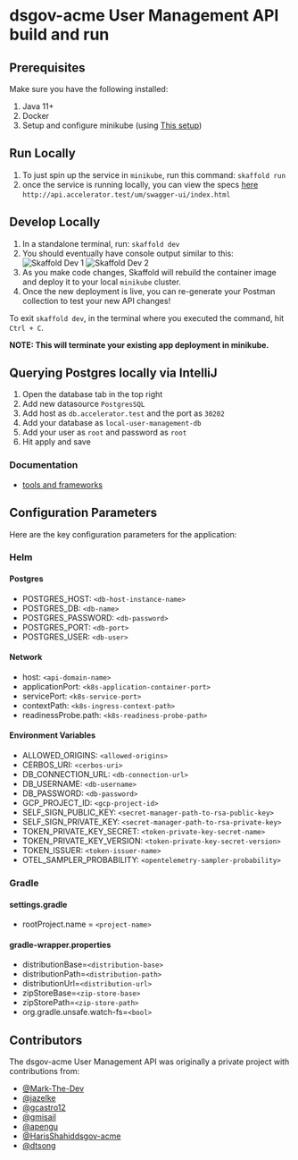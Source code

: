 # dsgov-acme User Management API build and run

## Prerequisites

Make sure you have the following installed:

1. Java 11+
2. Docker
3. Setup and configure minikube (using [This setup](https://github.com/dsgov-acme/accelerator-local-environment))

## Run Locally

1. To just spin up the service in `minikube`, run this command: `skaffold run`
2. once the service is running locally, you can view the specs [here](http://api.accelerator.test/um/swagger-ui/index.html) `http://api.accelerator.test/um/swagger-ui/index.html`

## Develop Locally

1. In a standalone terminal, run: `skaffold dev`
2. You should eventually have console output similar to this:
![Skaffold Dev 1](docs/assets/skaffold-dev-log-1.png)
![Skaffold Dev 2](docs/assets/skaffold-dev-log-2.png)
3. As you make code changes, Skaffold will rebuild the container image and deploy it to your local `minikube` cluster.
4. Once the new deployment is live, you can re-generate your Postman collection to test your new API changes!

To exit `skaffold dev`, in the terminal where you executed the command, hit `Ctrl + C`.

**NOTE: This will terminate your existing app deployment in minikube.**

## Querying Postgres locally via IntelliJ

1. Open the database tab in the top right
2. Add new datasource `PostgresSQL`
3. Add host as `db.accelerator.test` and the port as `30202`
4. Add your database as `local-user-management-db`
5. Add your user as `root` and password as `root`
6. Hit apply and save

### Documentation

- [tools and frameworks](./docs/tools.md)

## Configuration Parameters

Here are the key configuration parameters for the application:
### Helm

#### Postgres
- POSTGRES_HOST: `<db-host-instance-name>`
- POSTGRES_DB: `<db-name>`
- POSTGRES_PASSWORD: `<db-password>`
- POSTGRES_PORT: `<db-port>`
- POSTGRES_USER: `<db-user>`

#### Network
- host: `<api-domain-name>`
- applicationPort: `<k8s-application-container-port>`
- servicePort: `<k8s-service-port>`
- contextPath: `<k8s-ingress-context-path>`
- readinessProbe.path: `<k8s-readiness-probe-path>`

#### Environment Variables
- ALLOWED_ORIGINS: `<allowed-origins>`
- CERBOS_URI: `<cerbos-uri>`
- DB_CONNECTION_URL: `<db-connection-url>`
- DB_USERNAME: `<db-username>`
- DB_PASSWORD: `<db-password>`
- GCP_PROJECT_ID: `<gcp-project-id>`
- SELF_SIGN_PUBLIC_KEY: `<secret-manager-path-to-rsa-public-key>`
- SELF_SIGN_PRIVATE_KEY: `<secret-manager-path-to-rsa-private-key>`
- TOKEN_PRIVATE_KEY_SECRET: `<token-private-key-secret-name>`
- TOKEN_PRIVATE_KEY_VERSION: `<token-private-key-secret-version>`
- TOKEN_ISSUER: `<token-issuer-name>`
- OTEL_SAMPLER_PROBABILITY: `<opentelemetry-sampler-probability>`

### Gradle

#### settings.gradle
- rootProject.name = `<project-name>`

#### gradle-wrapper.properties
- distributionBase=`<distribution-base>`
- distributionPath=`<distribution-path>`
- distributionUrl=`<distribution-url>`
- zipStoreBase=`<zip-store-base>`
- zipStorePath=`<zip-store-path>`
- org.gradle.unsafe.watch-fs=`<bool>`

## Contributors
The dsgov-acme User Management API was originally a private project with contributions from:
- [@Mark-The-Dev](https://github.com/Mark-The-Dev)
- [@jazelke](https://github.com/jazelke)
- [@gcastro12](https://github.com/gcastro12)
- [@gmisail](https://github.com/gmisail)
- [@apengu](https://github.com/apengu)
- [@HarisShahiddsgov-acme](https://github.com/HarisShahiddsgov-acme)
- [@dtsong](https://github.com/dtsong)
